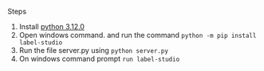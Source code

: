 Steps

1. Install [python 3.12.0](https://www.python.org/ftp/python/3.12.0/python-3.12.0-amd64.exe)
3. Open windows command. and run the command ```python -m pip install label-studio```
4. Run the file server.py using ```python server.py```
5. On windows command prompt ```run label-studio```
